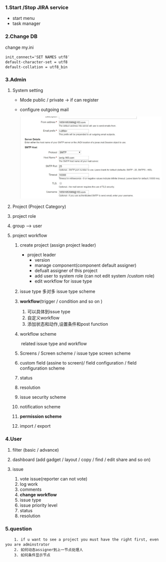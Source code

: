 ### 1.Start /Stop JIRA service

- start menu
- task manager

### 2.Change DB

change my.ini

```
init_connect='SET NAMES utf8′
default-character-set = utf8
default-collation = utf8_bin
```

### 3.Admin

1. System setting

   - Mode      public / private  -> if can register

   - configure outgoing mail

     ![](.\images\jira-email.jpg)

2. Project (Project Category)

3. project role

4. group --> user

5. project workflow

   1. create project (assign project leader)
      - project leader
        - version
        - manage component(component default assigner)
        - defualt assigner of this project
        - add user to system role (can not edit system /custom role)
        - edit workflow for issue type

   2. issue type  多对多   issue type scheme

   3. **workflow**(trigger / condition and so on )

      1. 可以具体到issue type
      2. 自定义workflow
      3. 添加状态和动作,设置条件和post function

   4. workflow scheme

      ​      related issue type and workflow

   5. Screens  / Screen scheme  / issue type screen scheme

   6. custom field (assine to screen)/ field configuration / field configuration scheme

   7. status

   8. resolution

   9. issue security scheme

   10. notification scheme

   11. **permission scheme**

   12. import / export



### 4.User

1. filter (basic / advance)

2. dashboard (add gadget / layout / copy / find / edit share and so on)

3. issue
   1. vote issue(reporter can not vote)
   2. log work
   3. comments
   4. **change workflow**
   5. issue type
   6. issue priority level
   7. status
   8. resolution

### 5.question

       	1. if u want to see a project you must have the right first, even you are adminstrator
       	2. 如何动态assigner到上一节点处理人
       	3. 如何条件显示节点